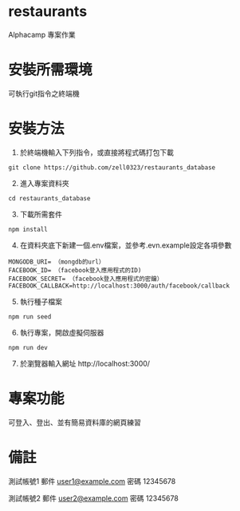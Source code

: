 # restaurants

Alphacamp 專案作業

# 安裝所需環境

可執行git指令之終端機

# 安裝方法

1. 於終端機輸入下列指令，或直接將程式碼打包下載
```
git clone https://github.com/zell0323/restaurants_database
```
2. 進入專案資料夾

```
cd restaurants_database
```
3. 下載所需套件 
```
npm install 
```
4. 在資料夾底下新建一個.env檔案，並參考.evn.example設定各項參數
```
MONGODB_URI= （mongdb的url）
FACEBOOK_ID= （facebook登入應用程式的ID)
FACEBOOK_SECRET= （facebook登入應用程式的密鑰）
FACEBOOK_CALLBACK=http://localhost:3000/auth/facebook/callback
```
5. 執行種子檔案
```
npm run seed
```
6. 執行專案，開啟虛擬伺服器
```
npm run dev
```

7. 於瀏覽器輸入網址 http://localhost:3000/ 

# 專案功能
可登入、登出、並有簡易資料庫的網頁練習

# 備註
測試帳號1
郵件 user1@example.com
密碼 12345678

測試帳號2
郵件 user2@example.com
密碼 12345678

